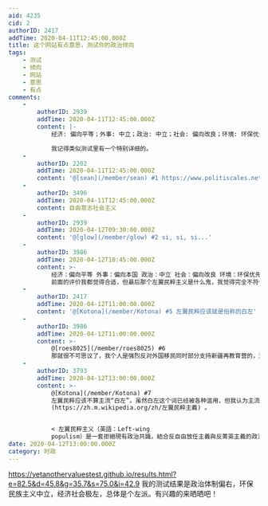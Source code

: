 ```yaml
---
aid: 4235
cid: 2
authorID: 2417
addTime: 2020-04-11T12:45:00.000Z
title: 这个网站有点意思，测试你的政治倾向
tags:
    - 测试
    - 倾向
    - 网站
    - 意思
    - 有点
comments:
    -
        authorID: 2939
        addTime: 2020-04-11T12:45:00.000Z
        content: |-
            经济: 偏向平等；外事: 中立；政治: 中立；社会: 偏向改良；环境: 环保优先；社会自由主义

            我记得类似测试里有一个特别详细的。
    -
        authorID: 2202
        addTime: 2020-04-11T12:45:00.000Z
        content: '@[sean](/member/sean) #1 https://www.politiscales.net 是这个吧'
    -
        authorID: 3496
        addTime: 2020-04-11T12:45:00.000Z
        content: 自由意志社会主义
    -
        authorID: 2939
        addTime: 2020-04-12T09:30:00.000Z
        content: '@[glow](/member/glow) #2 si, si, si...'
    -
        authorID: 3986
        addTime: 2020-04-12T10:45:00.000Z
        content: >-
            经济：偏向平等 外事：偏向本国 政治：中立 社会：偏向改良 环境：环保优先 最接近的意识形态：左翼民粹主义
            前面的评价我都觉得合适，但最后那个左翼民粹主义是什么鬼，我觉得完全不符合啊。
    -
        authorID: 2417
        addTime: 2020-04-12T11:00:00.000Z
        content: '@[Kotona](/member/Kotona) #5 左翼民粹应该就是俗称的白左'
    -
        authorID: 3986
        addTime: 2020-04-12T11:00:00.000Z
        content: >-
            @[roes8025](/member/roes8025) #6
            那就很不可思议了，我个人是强烈反对外国移民同时部分支持新疆再教育营的，这样都能被划进白左，我不太理解这个网站评价的标准。
    -
        authorID: 3793
        addTime: 2020-04-12T13:00:00.000Z
        content: >-
            @[Kotona](/member/Kotona) #7
            左翼民粹应该不算主流“白左”。虽然白左这个词已经被各种滥用，但我认为主流白左不是民粹主义。左翼民粹在维基上的解释见此
            (https://zh.m.wikipedia.org/zh/左翼民粹主義) 。


            < 左翼民粹主义（英語：Left-wing
            populism）是一套拒絕現有政治共識，結合反自由放任主義與反菁英主義的政治哲學。之所以稱為左翼，是因他們推崇社會平等與相關的政府方案、反對資本主義和全球化，但与右翼的种族排外主義思想相对。
date: 2020-04-12T13:00:00.000Z
category: 时政
---
```


https://yetanothervaluestest.github.io/results.html?e=82.5&d=45.8&g=35.7&s=75.0&i=42.9 我的测试结果是政治体制偏右，环保民族主义中立，经济社会极左，总体是个左派。有兴趣的来晒晒吧！
